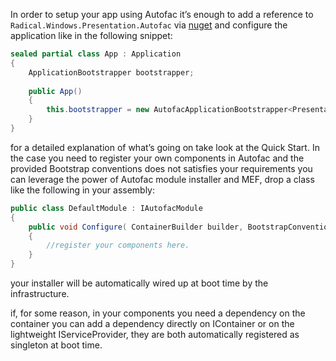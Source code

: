 In order to setup your app using Autofac it’s enough to add a reference to `Radical.Windows.Presentation.Autofac` via [nuget](http://nuget.org/) and configure the application like in the following snippet:

```c#
sealed partial class App : Application
{
    ApplicationBootstrapper bootstrapper;
        
    public App()
    {
        this.bootstrapper = new AutofacApplicationBootstrapper<Presentation.MainView>();
    }
}
```

for a detailed explanation of what’s going on take look at the Quick Start.
In the case you need to register your own components in Autofac and the provided Bootstrap conventions does not satisfies your requirements you can leverage the power of Autofac module installer and MEF, drop a class like the following in your assembly:

```c#
public class DefaultModule : IAutofacModule
{
    public void Configure( ContainerBuilder builder, BootstrapConventions conventions, IEnumerable<Assembly> assemblies )
    {
        //register your components here.
    }
}
```

your installer will be automatically wired up at boot time by the infrastructure.

if, for some reason, in your components you need a dependency on the container you can add a dependency directly on IContainer or on the lightweight IServiceProvider, they are both automatically registered as singleton at boot time.